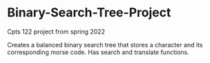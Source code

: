 # Binary-Search-Tree-Project


Cpts 122 project from spring 2022

Creates a balanced binary search tree that stores a character and its corresponding morse code. Has search and translate functions. 

